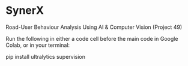 # SynerX
Road-User Behaviour Analysis Using AI &amp; Computer Vision (Project 49)

Run the following in either a code cell before the main code in Google Colab, or in your terminal:

pip install ultralytics supervision
